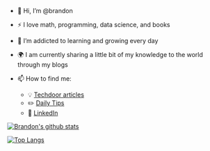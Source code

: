 - 👋 Hi, I’m @brandon

- :zap: I love math, programming, data science, and books
- 🌱 I’m addicted to learning and growing every day
- :earth_africa: I am currently sharing a little bit of my knowledge to the world through my blogs
- 📫 How to find me: 
  - :bulb: [Techdoor articles](https://techdoor.space)
  - :pencil2: [Daily Tips](https://mathdatasimplified.com/)
  - :office: [LinkedIn](https://www.linkedin.com/in/nguyenlethaihoang/)

[![Brandon's github stats](https://github-readme-stats.vercel.app/api?username=nguyenlethaihoang&count_private=true&show_icons=true&theme=radical&hide_rank=false)](https://github.com/anuraghazra/github-readme-stats)

[![Top Langs](https://github-readme-stats.vercel.app/api/top-langs/?username=nguyenlethaihoang&layout=compact)](https://github.com/anuraghazra/github-readme-stats)
